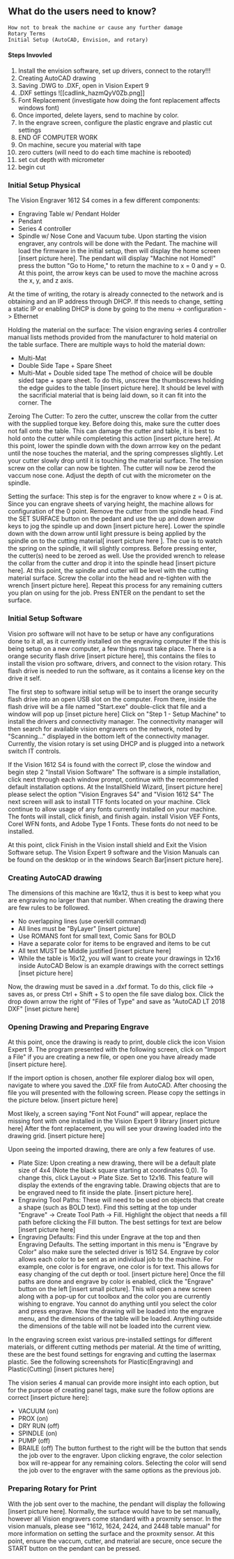 ## What do the users need to know?
	How not to break the machine or cause any further damage
	Rotary Terms
	Initial Setup (AutoCAD, Envision, and rotary)

#### Steps Invovled
1. Install the envision software, set up drivers, connect to the rotary!!!
2. Creating AutoCAD drawing
3. Saving .DWG to .DXF, open in Vision Expert 9
4. .DXF settings ![[cadlink_hazmQyV0Zb.png]]
5. Font Replacement (investigate how doing the font replacement affects windows font)
6. Once imported, delete layers, send to machine by color.
7. In the engrave screen, configure the plastic engrave and plastic cut settings
8. END OF COMPUTER WORK
9. On machine, secure you material with tape
10. zero cutters (will need to do each time machine is rebooted)
11. set cut depth with micrometer
12. begin cut

### Initial Setup Physical

The Vision Engraver 1612 S4 comes in a few different components:
- Engraving Table w/ Pendant Holder
- Pendant
- Series 4 controller
- Spindle w/ Nose Cone and Vacuum tube.
Upon starting the vision engraver, any controls will be done with the Pedant. The machine will load the firmware in the initial setup, then will display the home screen  [insert picture here]. 
The pendant will display "Machine not Homed!" press the button "Go to Home," to return the machine to x = 0 and y = 0. At this point, the arrow keys can be used to move the machine across the x, y, and z axis. 

At the time of writing, the rotary is already connected to the network and is obtaining and an IP address through DHCP. If this needs to change, setting a static IP or enabling DHCP is done by going to the menu -> configuration -> Ethernet

Holding the material on the surface: The vision engraving series 4 controller manual lists methods provided from the manufacturer to hold material on the table surface. There are multiple ways to hold the material down:
- Multi-Mat
- Double Side Tape + Spare Sheet
- Multi-Mat + Double sided tape
The method of choice will be double sided tape + spare sheet. To do this, unscrew the thumbscrews holding the edge guides to the table [insert picture here]. It should be level with the sacrificial material that is being laid down, so it can fit into the corner. The 

Zeroing The Cutter: To zero the cutter, unscrew the collar from the cutter with the supplied torque key. Before doing this, make sure the cutter does not fall onto the table. This can damage the cutter and table, it is best to hold onto the cutter while completeting this action [insert picture here]. At this point, lower the spindle down with the down arrrow key on the pedant until the nose touches the material, and the spring compresses slightly. Let your cutter slowly drop until it is touching the material surface. The tension screw on the collar can now be tighten. The cutter will now be zerod the vaccum nose cone. Adjust the depth of cut with the micrometer on the spindle.

Setting the surface: This step is for the engraver to know where z = 0 is at. Since you can engrave sheets of varying height, the machine allows for configuration of the 0 point. Remove the cutter from the spindle head. Find the SET SURFACE button on the pedant and use the up and down arrow keys to jog the spindle up and down [insert picture here]. Lower the spindle down with the down arrow until light pressure is being applied by the spindle on to the cutting material[ insert picture here ].  The cue is to watch the spring on the spindle, it will slightly compress. Before pressing enter, the cutter(s) need to be zeroed as well. Use the provided wrench to release the collar from the cutter and drop it into the spindle head [insert picture here]. At this point, the spindle and cutter will be level with the cutting material surface. Screw the collar into the head and re-tighten with the wrench [insert picture here]. Repeat this process for any remaining cutters you plan on using for the job. Press ENTER on the pendant to set the surface.

### Initial Setup Software
Vision pro software will not have to be setup or have any configurations done to it all, as it currently installed on the engraving computer
If the this is being setup on a new computer, a few things must take place. There is a orange security flash drive [insert picture here], this contains the files to install the vision pro software, drivers, and connect to the vision rotary. This flash drive is needed to run the software, as it contains a license key on the drive it self. 

The first step to software initial setup will be to insert the orange security flash drive into an open USB slot on the computer. From there, inside the flash drive will be a file named "Start.exe" double-click that file and a window will pop up [inset picture here] Click on "Step 1 - Setup Machine" to install the drivers and connectivity manager. The connectivity manager will then search for available vision engravers on the network, noted by "Scanning..." displayed in the bottom left of the connectivity manager. Currently, the vision rotary is set using DHCP and is plugged into a network switch IT controls. 

If the Vision 1612 S4 is found with the correct IP, close the window and begin step 2 "Install Vision Software" The software is a simple installation, click next through each window prompt, continue with the recommended default installation options. At the InstallShield Wizard, [insert picture here] please select the option "Vision Engraves S4" and "Vision 1612 S4" The next screen will ask to install TTF fonts located on your machine. Click continue to allow usage of any fonts currently installed on your machine. The fonts will install, click finish, and finish again. install Vision VEF Fonts, Corel WFN fonts, and Adobe Type 1 Fonts. These fonts do not need to be installed.

At this point, click Finish in the Vision install shield and Exit the Vision Software setup. The Vision Expert 9 software and the Vision Manuals can be found on the desktop or in the windows Search Bar[insert picture here].

### Creating AutoCAD drawing

The dimensions of this machine are 16x12, thus it is best to keep what you are engraving no larger than that number. When creating the drawing there are few rules to be followed.
- No overlapping lines (use overkill command)
- All lines must be "ByLayer" [insert picture]
- Use ROMANS font for small text, Comic Sans for BOLD
- Have a separate color for items to be engraved and items to be cut
- All text MUST be Middle justified [insert picture here]
- While the table is 16x12, you will want to create your drawings in 12x16 inside AutoCAD
Below is an example drawings with the correct settings [inset picture here]

Now, the drawing must be saved in a .dxf format. To do this, click file -> saves as, or press Ctrl + Shift + S to open the file save dialog box. Click the drop down arrow the right of "Files of Type" and save as "AutoCAD LT 2018 DXF" [inset picture here] 


### Opening Drawing and Preparing Engrave 

At this point, once the drawing is ready to print, double click the icon Vision Expert 9. The program presented with the following screen, click on "Import a File" if you are creating a new file, or open one you have already made [insert picture here].

If the import option is chosen, another file explorer dialog box will open, navigate to where you saved the .DXF file from AutoCAD. After choosing the file you will presented with the following screen. Please copy the settings in the picture below. [insert picture here]

Most likely, a screen saying "Font Not Found" will appear, replace the missing font with one installed in the Vision Expert 9 library [insert picture here] After the font replacement, you will see your drawing loaded into the drawing grid. [insert picture here]

Upon seeing the imported drawing, there are only a few features of use. 
- Plate Size: Upon creating a new drawing, there will be a default plate size of 4x4 (Note the black square starting at coordinates 0,0). To change this, click Layout -> Plate Size. Set to 12x16. This feature will display the extends of the engraving table. Drawing objects that are to be engraved need to fit inside the plate. [insert picture here]. 
- Engraving Tool Paths: These will need to be used on objects that create a shape (such as BOLD text). Find this setting at the top under "Engrave" -> Create Tool Path -> Fill. Highlight the object that needs a fill path before clicking the Fill button. The best settings for text are below [insert picture here]
- Engraving Defaults: Find this under Engrave at the top and then Engraving Defaults. The setting important in this menu is "Engrave by Color" also make sure the selected driver is 1612 S4. Engrave by color allows each color to be sent as an individual job to the machine. For example, one color is for engrave, one color is for text. This allows for easy changing of the cut depth or tool. [insert picture here]
Once the fill paths are done and engrave by color is enabled, click the "Engrave" button on the left [insert small picture]. This will open a new screen along with a pop-up for cut toolbox and the color you are currently wishing to engrave. You cannot do anything until you select the color and press engrave. Now the drawing will be loaded into the engrave menu, and the dimensions of the table will be loaded. Anything outside the dimensions of the table will not be loaded into the current view.

In the engraving screen exist various pre-installed settings for different materials, or different cutting methods per material. At the time of writting, these are the best found settings for engraving and cutting the lasermax plastic. See the following screenshots for Plastic(Engraving) and Plastic(Cutting) [insert pictures here] 

The vision series 4 manual can provide more insight into each option, but for the purpose of creating panel tags, make sure the follow options are correct [insert picture here]:
- VACUUM (on)
- PROX (on)
- DRY RUN (off)
- SPINDLE (on)
- PUMP (off)
- BRAILE (off)
The button furthest to the right will be the button that sends the job over to the engraver. Upon clicking engrave, the color selection box will re-appear for any remaining colors. Selecting the color will send the job over to the engraver with the same options as the previous job.

### Preparing Rotary for Print

With the job sent over to the machine, the pendant will display the following [insert picture here].  Normally, the surface would have to be set manually, however all Vision engravers come standard with a proxmity sensor. In the vision manuals, please see "1612, 1624, 2424, and 2448 table manual" for more information on setting the surface and the proxmity sensor. At this point, ensure the vaccum, cutter, and material are secure, once secure the START button on the pendant can be pressed. 